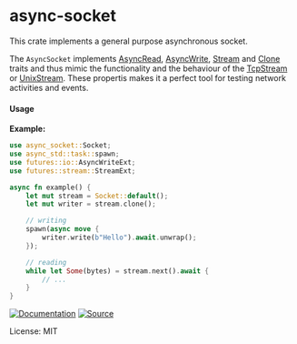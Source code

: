 # async-socket

This crate implements a general purpose asynchronous socket.

The `AsyncSocket` implements [AsyncRead], [AsyncWrite], [Stream] and [Clone]
traits and thus mimic the functionality and the behaviour of the [TcpStream]
or [UnixStream]. These propertis makes it a perfect tool for testing network
activities and events.

#### Usage

**Example:**

```rust
use async_socket::Socket;
use async_std::task::spawn;
use futures::io::AsyncWriteExt;
use futures::stream::StreamExt;

async fn example() {
    let mut stream = Socket::default();
    let mut writer = stream.clone();

    // writing
    spawn(async move {
        writer.write(b"Hello").await.unwrap();
    });

    // reading
    while let Some(bytes) = stream.next().await {
        // ...
    }
}
```

[AsyncRead]: https://docs.rs/futures/latest/futures/prelude/trait.AsyncRead.html
[AsyncWrite]: https://docs.rs/futures/latest/futures/prelude/trait.AsyncWrite.html
[Stream]: https://docs.rs/futures/latest/futures/prelude/trait.Stream.html
[Clone]: https://doc.rust-lang.org/std/clone/trait.Clone.html
[TcpStream]: https://docs.rs/async-std/latest/async_std/net/struct.TcpStream.html
[UnixStream]: https://docs.rs/async-std/latest/async_std/os/unix/net/struct.UnixStream.html

[![Documentation](https://img.shields.io/badge/-Documentation-blue?style=for-the-badge&logo=Rust)](https://docs.rs/httlib-protos)
[![Source](https://img.shields.io/badge/-Source-lightgrey?style=for-the-badge&logo=GitHub)](https://github.com/xpepermint/httlib-rs/tree/main/protos)

License: MIT
